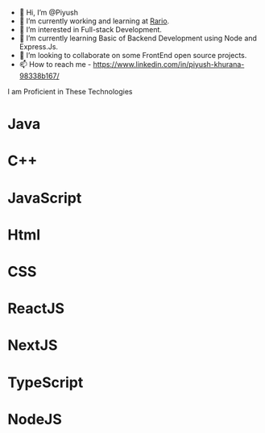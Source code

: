 - 👋 Hi, I’m @Piyush
- 👀 I’m currently working and learning at [Rario](https://rario.com).
- 👀 I’m interested in Full-stack Development.
- 🌱 I’m currently learning Basic of Backend Development using Node and Express.Js.
- 💞️ I’m looking to collaborate on some FrontEnd open source projects.
- 📫 How to reach me - https://www.linkedin.com/in/piyush-khurana-98338b167/


I am Proficient in These Technologies
# Java
# C++
# JavaScript
# Html
# CSS
# ReactJS
# NextJS
# TypeScript
# NodeJS
<!-- # Android
# Solidity
# Web3
Piyush023/Piyush023 is a ✨ special ✨ repository because its `README.md` (this file) appears on your GitHub profile.
You can click the Preview link to take a look at your changes.
--->
